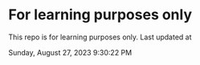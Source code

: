 # For learning purposes only
This repo is for learning purposes only.
Last updated at

Sunday, August 27, 2023 9:30:22 PM

